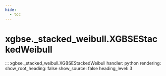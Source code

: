 ```yaml
---
hide:
  - toc
---
```


# xgbse._stacked_weibull.XGBSEStackedWeibull
::: xgbse._stacked_weibull.XGBSEStackedWeibull
    handler: python
    rendering:
      show_root_heading: false
      show_source: false
      heading_level: 3
